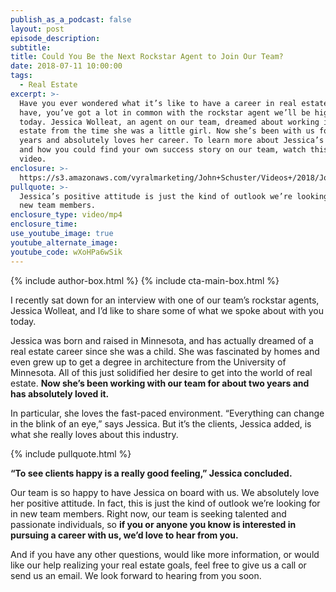 ```yaml
---
publish_as_a_podcast: false
layout: post
episode_description:
subtitle:
title: Could You Be the Next Rockstar Agent to Join Our Team?
date: 2018-07-11 10:00:00
tags:
  - Real Estate
excerpt: >-
  Have you ever wondered what it’s like to have a career in real estate? If you
  have, you’ve got a lot in common with the rockstar agent we’ll be highlighting
  today. Jessica Wolleat, an agent on our team, dreamed about working in real
  estate from the time she was a little girl. Now she’s been with us for two
  years and absolutely loves her career. To learn more about Jessica’s story,
  and how you could find your own success story on our team, watch this short
  video.
enclosure: >-
  https://s3.amazonaws.com/vyralmarketing/John+Schuster/Videos+/2018/John+Schuster+Group-+Interview+with+Jessica+Wolleat.mp4
pullquote: >-
  Jessica’s positive attitude is just the kind of outlook we’re looking for in
  new team members.
enclosure_type: video/mp4
enclosure_time:
use_youtube_image: true
youtube_alternate_image:
youtube_code: wXoHPa6wSik
---
```


{% include author-box.html %}
{% include cta-main-box.html %}

I recently sat down for an interview with one of our team’s rockstar agents, Jessica Wolleat, and I’d like to share some of what we spoke about with you today.&nbsp;

Jessica was born and raised in Minnesota, and has actually dreamed of a real estate career since she was a child. She was fascinated by homes and even grew up to get a degree in architecture from the University of Minnesota. All of this just solidified her desire to get into the world of real estate. **Now she’s been working with our team for about two years and has absolutely loved it. &nbsp; &nbsp;**

In particular, she loves the fast-paced environment. “Everything can change in the blink of an eye,” says Jessica. But it’s the clients, Jessica added, is what she really loves about this industry.&nbsp;

{% include pullquote.html %}

**“To see clients happy is a really good feeling,” Jessica concluded.**

Our team is so happy to have Jessica on board with us. We absolutely love her positive attitude. In fact, this is just the kind of outlook we’re looking for in new team members. Right now, our team is seeking talented and passionate individuals, so **if you or anyone you know is interested in pursuing a career with us, we’d love to hear from you.**

And if you have any other questions, would like more information, or would like our help realizing your real estate goals, feel free to give us a call or send us an email. We look forward to hearing from you soon.